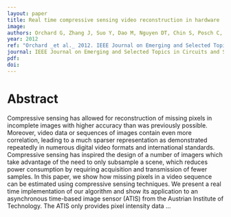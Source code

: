 ```yaml
---
layout: paper
title: Real time compressive sensing video reconstruction in hardware
image:
authors: Orchard G, Zhang J, Suo Y, Dao M, Nguyen DT, Chin S, Posch C, Tran TD, and Etienne-Cummings R.
year: 2012
ref: "Orchard _et al._ 2012. IEEE Journal on Emerging and Selected Topics in Circuits and Systems vol. 2, no. 3: 604-615."
journal: IEEE Journal on Emerging and Selected Topics in Circuits and Systems
pdf: 
doi: 
---
```


# Abstract
Compressive sensing has allowed for reconstruction of missing pixels in incomplete images with higher accuracy than was previously possible. Moreover, video data or sequences of images contain even more correlation, leading to a much sparser representation as demonstrated repeatedly in numerous digital video formats and international standards. Compressive sensing has inspired the design of a number of imagers which take advantage of the need to only subsample a scene, which reduces power consumption by requiring acquisition and transmission of fewer samples. In this paper, we show how missing pixels in a video sequence can be estimated using compressive sensing techniques. We present a real time implementation of our algorithm and show its application to an asynchronous time-based image sensor (ATIS) from the Austrian Institute of Technology. The ATIS only provides pixel intensity data …

